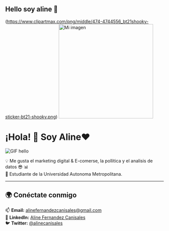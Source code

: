 ## Hello soy aline 👋
(https://www.clipartmax.com/png/middle/474-4744556_bt21shooky-sticker-bt21-shooky.png)
<img src="https://www.clipartmax.com/png/middle/474-4744556_bt21shooky-sticker-bt21-shooky.png" alt="Mi imagen" width="300px">
# ¡Hola! 👋 Soy Aline❤️
![GIF hello](https://i.pinimg.com/originals/70/d8/8e/70d88ec654be81fc2243de055a16c6ad.gif)

💡 Me gusta el marketing digital & E-comerse, la pollitica y el analisis de datos 😎 📊  
📍 Estudiante de la Universidad Autonoma Metropolitana.  

---
## 🌍 Conéctate conmigo  
📫 **Email:** [alinefernandezcanisales@gmail.com](mailto:alinefernandezcanisales@gmail.com)  
💼 **LinkedIn:** [Aline Fernandez Canisales](https://www.linkedin.com/in/aline-fernandez-canisales-5449702b5)  
🐦 **Twitter:** [@alinecanisales](https://x.com/alinecanisales?t=BZmgvRgfwY3_nTAE798U9g&s=08)  
